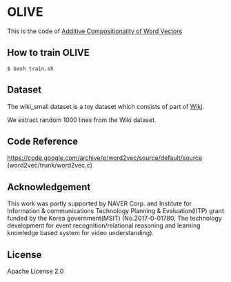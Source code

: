 # OLIVE

This is the code of [Additive Compositionality of Word Vectors](https://www.aclweb.org/anthology/D19-5551.pdf)


## How to train OLIVE

```
$ bash train.sh
```

## Dataset

The wiki\_small dataset is a toy dataset which consists of part of [Wiki](http://dumps.wikimedia.org/enwiki/latest/enwiki-latest-pages-articles.xml.bz2).

We extract random 1000 lines from the Wiki dataset.


## Code Reference

https://code.google.com/archive/p/word2vec/source/default/source (word2vec/trunk/word2vec.c)


## Acknowledgement

This work was partly supported by NAVER Corp. and Institute for Information & communications Technology Planning & Evaluation(IITP) grant funded by the Korea government(MSIT) (No.2017-0-01780, The technology development for event recognition/relational reasoning and learning knowledge based system for video understanding).


## License

Apache License 2.0
